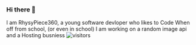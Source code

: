 ### Hi there 👋
I am RhysyPiece360, a young software devloper who likes to Code When off from school, (or even in school) I am working on a random image api and a Hosting busniess
![visitors](https://visitor-badge.glitch.me/badge?page_id=RhysyPiece360.RhysyPiece360&left_color=green&right_color=red)

